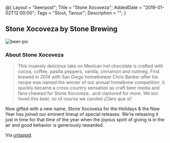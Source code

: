 @{ 
 Layout = "beerpost"; 
 Title = "Stone Xocoveza"; 
 AddedDate = "2019-01-02T12:00:00"; 
 Tags = "Stout, Tavour"; 
 Description = ""; 
 } 
 

## Stone Xocoveza by Stone Brewing

![beer-pic]

### About Stone Xocoveza

> This insanely delicious take on Mexican hot chocolate is crafted with cocoa, coffee, pasilla peppers, vanilla, cinnamon and nutmeg. First brewed in 2014 with San Diego homebrewer Chris Banker after his recipe was named the winner of our annual homebrew competition, it quickly became a cross-country sensation as craft beer media and fans cheered for Stone Xocoveza…and clamored for more. We too loved this beer, so of course we caroled ¡Claro que sí!

Now gifted with a new name, Stone Xocoveza for the Holidays & the New Year has joined our eminent lineup of special releases. We’re releasing it just in time for that time of the year when the joyous spirit of giving is in the air and good behavior is generously rewarded.

Via [untappd][untappd-url].

[untappd-url]: <https://untappd.com/b/stone-brewing-stone-xocoveza/1311232>
[beer-pic]: https://jasonpowley.com/assets/img/2019-01-02-stone-xocoveza.jpeg "Stone Xocoveza by Stone Brewing"
